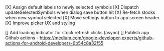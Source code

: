 [X] Assign default labels to newly selected symbols
[X] Dispatch updateSelectedSymbols when dialog save button hit
[X] Re-fetch stocks when new symbol selected
[X] Move settings button to app screen header
[X] Improve picker UX and styling 
 
[] Add loading indicator for stock refresh clicks (async)
[] Publish app Github actions - https://medium.com/google-developer-experts/github-actions-for-android-developers-6b54c8a32f55

